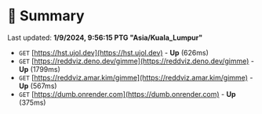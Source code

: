 # 📖 Summary
Last updated: **1/9/2024, 9:56:15 PTG "Asia/Kuala_Lumpur"**

- `GET` [https://hst.ujol.dev](https://hst.ujol.dev) - **Up** (626ms)
- `GET` [https://reddviz.deno.dev/gimme](https://reddviz.deno.dev/gimme) - **Up** (1799ms)
- `GET` [https://reddviz.amar.kim/gimme](https://reddviz.amar.kim/gimme) - **Up** (567ms)
- `GET` [https://dumb.onrender.com](https://dumb.onrender.com) - **Up** (375ms)
